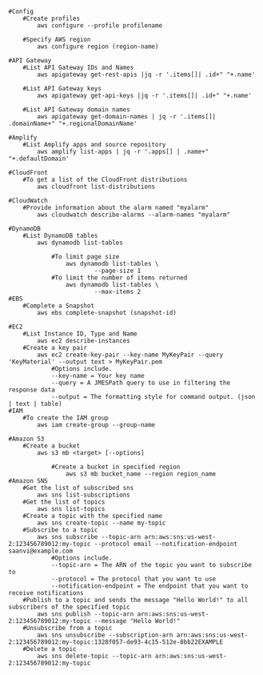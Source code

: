 	#Config
		#Create profiles
			aws configure --profile profilename
		
		#Specify AWS region
			aws configure region (region-name)

	#API Gateway
		#List API Gateway IDs and Names
			aws apigateway get-rest-apis |jq -r '.items[]| .id+" "+.name'
		
		#List API Gateway keys
			aws apigateway get-api-keys |jq -r '.items[]| .id+" "+.name'
		
		#List API Gateway domain names
			aws apigateway get-domain-names | jq -r '.items[]| .domainName+" "+.regionalDomainName'
	
	#Amplify
		#List Amplify apps and source repository
			aws amplify list-apps | jq -r '.apps[] | .name+" "+.defaultDomain'

	#CloudFront
		#To get a list of the CloudFront distributions 
			aws cloudfront list-distributions
	
	#CloudWatch
		#Provide information about the alarm named "myalarm"
			aws cloudwatch describe-alarms --alarm-names "myalarm"

	#DynamoDB
		#List DynamoDB tables
			aws dynamodb list-tables
				
				#To limit page size
					aws dynamodb list-tables \
    						--page-size 1
				#To limit the number of items returned
					aws dynamodb list-tables \
    						--max-items 2
	#EBS
		#Complete a Snapshot
			aws ebs complete-snapshot (snapshot-id)
		
	#EC2
		#List Instance ID, Type and Name
			aws ec2 describe-instances
		#Create a key pair 
			aws ec2 create-key-pair --key-name MyKeyPair --query 'KeyMaterial' --output text > MyKeyPair.pem
				#Options include.
				--key-name = Your key name
				--query = A JMESPath query to use in filtering the response data
				--output = The formatting style for command output. (json | text | table)
	#IAM
		#To create the IAM group
			aws iam create-group --group-name

	#Amazon S3
		#Create a bucket
			aws s3 mb <target> [--options]
				
				#Create a bucket in specified region
					aws s3 mb bucket_name --region region_name
	#Amazon SNS
		#Get the list of subscribed sns
			aws sns list-subscriptions
		#Get the list of topics
			aws sns list-topics
		#Create a topic with the specified name
			aws sns create-topic --name my-topic
		#Subscribe to a topic
			aws sns subscribe --topic-arn arn:aws:sns:us-west-2:123456789012:my-topic --protocol email --notification-endpoint saanvi@example.com
				#Options include.
				--topic-arn = The ARN of the topic you want to subscribe to
				--protocol = The protocol that you want to use
				--notification-endpoint = The endpoint that you want to receive notifications
		#Publish to a topic and sends the message "Hello World!" to all subscribers of the specified topic
			aws sns publish --topic-arn arn:aws:sns:us-west-2:123456789012:my-topic --message "Hello World!"
		#Unsubscribe from a topic
			aws sns unsubscribe --subscription-arn arn:aws:sns:us-west-2:123456789012:my-topic:1328f057-de93-4c15-512e-8bb22EXAMPLE
		#Delete a topic
			aws sns delete-topic --topic-arn arn:aws:sns:us-west-2:123456789012:my-topic
			
	

